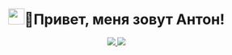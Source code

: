 <div id="header" align="center">
<h1><img src="https://cdn.jsdelivr.net/gh/Readme-Workflows/Readme-Icons@main/icons/gifs/wave.gif" width="32px" height="32px">👋Привет, меня зовут Антон!</h1>
</div> 

<div align="center">
<a href ="https://t.me/Podval5575">
<img src="https://img.shields.io/badge/Telegram-2CA5E0?style=for-the-badge&logo=telegram&logoColor=white">
</a>
<img src="https://img.shields.io/badge/yan-2CA5E0?style=for-the-badge&logo=yandex&logoColor=white">
</div>